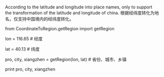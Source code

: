 
According to the latitude and longitude into place names, only to support the transformation of the latitude and longitude of china.
根据经纬度转化为地名，仅支持中国境内的经纬度转化。

from CoordinateToRegion.getRegion import getRegion

lon = 116.65 # 经度

lat = 40.13 # 纬度

pro, city, xiangzhen = getRegion(lon, lat) # 省份、城市、乡镇

print pro, city, xiangzhen
